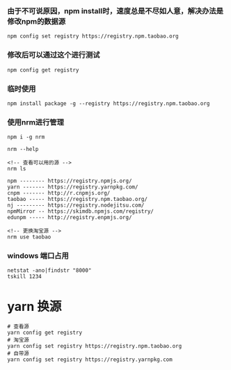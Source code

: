 ### 由于不可说原因，npm install时，速度总是不尽如人意，解决办法是修改npm的数据源
~~~shell
npm config set registry https://registry.npm.taobao.org
~~~
### 修改后可以通过这个进行测试
~~~shell
npm config get registry
~~~

### 临时使用 
~~~shell
npm install package -g --registry https://registry.npm.taobao.org
~~~

### 使用nrm进行管理

```
npm i -g nrm

nrm --help

<!-- 查看可以用的源 -->
nrm ls

npm -------- https://registry.npmjs.org/
yarn ------- https://registry.yarnpkg.com/
cnpm ------- http://r.cnpmjs.org/
taobao ----- https://registry.npm.taobao.org/
nj --------- https://registry.nodejitsu.com/
npmMirror -- https://skimdb.npmjs.com/registry/
edunpm ----- http://registry.enpmjs.org/

<!-- 更换淘宝源 -->
nrm use taobao
```

### windows 端口占用

```
netstat -ano|findstr "8000"
tskill 1234
```


# yarn 换源

```shell
# 查看源
yarn config get registry
# 淘宝源
yarn config set registry https://registry.npm.taobao.org
# 自带源
yarn config set registry https://registry.yarnpkg.com
```